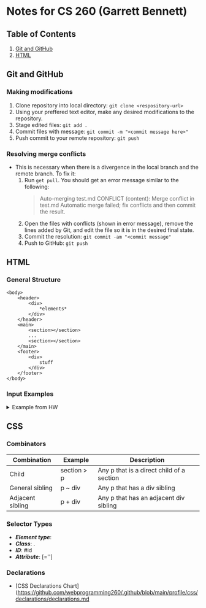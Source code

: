 # Notes for CS 260 (Garrett Bennett)

## Table of Contents
1. [Git and GitHub](#git-and-github)
2. [HTML](#html)


## Git and GitHub
### Making modifications
1. Clone repository into local directory: `git clone <respository-url>`
1. Using your preffered text editor, make any desired modifications to the repository. 
1. Stage edited files: `git add .`
1. Commit files with message: `git commit -m "<commit message here>"`
1. Push commit to your remote repository: `git push`

### Resolving merge conflicts
- This is necessary when there is a divergence in the local branch and the remote branch. To fix it: 
    1. Run `get pull`. You should get an error message similar to the following:
        > Auto-merging test.md
CONFLICT (content): Merge conflict in test.md
Automatic merge failed; fix conflicts and then commit the result.
    1. Open the files with conflicts (shown in error message), remove the lines added by Git, and edit the file so it is in the desired final state. 
    1. Commit the resolution: `git commit -am "<commit message"`
    1. Push to GitHub: `git push`

## HTML
### General Structure
```
<body>
    <header>
        <div>
            *elements*
        </div>
    </header>
    <main>
        <section></section>
        ...
        <section></section>
    </main>
    <footer>
        <div>
            stuff
        </div>
    </footer>
</body>
```   
### Input Examples
<details>
<summary>Example from HW</summary>
<br>
<div>
<body>
  <h1>Example Form</h1>
  <form action="formSubmit.html" method="post">
    <ul>
      <li>
        <!-- Includes validation-->
        <label for="text">Text: </label>
        <input type="text" id="text" name="varText" placeholder="your name here" required pattern="[Aa].*" />
      </li>
      <li>
        <label for="password">Password: </label>
        <input type="password" id="password" name="varPassword" />
      </li>
      <li>
        <label for="email">Email: </label>
        <input type="email" id="email" name="varEmail" />
      </li>
      <li>
        <label for="textarea">TextArea: </label>
        <textarea id="textarea" name="varTextarea"></textarea>
      </li>
      <li>
        <label for="select">Select: </label>
        <select id="select" name="varSelect">
          <option>option1</option>
          <option selected>option2</option>
          <option>option3</option>
        </select>
      </li>
      <li>
        <label for="optgroup">OptGroup: </label>
        <select id="optgroup" name="varOptGroup">
          <optgroup label="group1">
            <option>option1</option>
            <option selected>option2</option>
          </optgroup>
          <optgroup label="group2">
            <option>option3</option>
            <option>option4</option>
          </optgroup>
          <optgroup label="group3">
            <option>option5</option>
            <option>option6</option>
          </optgroup>
        </select>
      </li>
      <li>
        <fieldset>
          <legend>checkbox</legend>
          <label for="checkbox1">checkbox1</label>
          <input type="checkbox" id="checkbox1" name="varCheckbox" value="checkbox1" checked />
          <label for="checkbox2">checkbox2</label>
          <input type="checkbox" id="checkbox2" name="varCheckbox" value="checkbox2" />
          <label for="checkbox3">checkbox3</label>
          <input type="checkbox" id="checkbox3" name="varCheckbox" value="checkbox3" />
          <label for="checkbox4">checkbox4</label>
          <input type="checkbox" id="checkbox4" name="varCheckbox" value="checkbox4" />
        </fieldset>
      </li>
      <li>
        <fieldset>
          <legend>radio</legend>
          <label for="radio1">radio1</label>
          <input type="radio" id="radio1" name="varRadio" value="radio1" checked />
          <label for="radio2">radio2</label>
          <input type="radio" id="radio2" name="varRadio" value="radio2" />
          <label for="radio3">radio3</label>
          <input type="radio" id="radio3" name="varRadio" value="radio3" />
          <label for="radio4">radio4</label>
          <input type="radio" id="radio4" name="varRadio" value="radio4" />
        </fieldset>
      </li>
      <li>
        <!-- Submit form with POST method and enctype="multipart/form-data" to send file contents. -->
        <label for="file">File: </label>
        <input type="file" id="file" name="varFile" accept="image/*" multiple />
      </li>
      <li>
        <label for="search">Search: </label>
        <input type="search" id="search" name="varSearch" />
      </li>
      <li>
        <label for="tel">Tel: </label>
        <input type="tel" id="tel" name="varTel" placeholder="###-####" pattern="\d{3}-\d{4}" />
      </li>
      <li>
        <label for="url">URL: </label>
        <input type="url" id="url" name="varUrl" />
      </li>
      <li>
        <label for="number">Number: </label>
        <input type="number" name="varNumber" id="number" min="1" max="10" step="1" />
      </li>
      <li>
        <label for="range">Range: </label>
        <input type="range" name="varRange" id="range" min="0" max="100" step="1" value="0" />
        <output id="rangeOutput" for="range">0</output>
        <!-- Range requires some JavaScript in order to make it work. Ignore this for now. -->
        <script>
          const range = document.querySelector('#range');
          const rangeOutput = document.querySelector('#rangeOutput');
          range.addEventListener('input', function() {
            rangeOutput.textContent = range.value;
          });
        </script>
      </li>
      <li>
        <label for="progress">Progress: </label>
        <progress id="progress" max="100" value="75"></progress>
      </li>
      <li>
        <label for="meter">Meter: </label>
        <meter id="meter" min="0" max="100" value="50" low="33" high="66" optimum="50"></meter>
      </li>
      <li>
        <label for="datetime">DateTime: </label>
        <input type="datetime-local" name="varDatetime" id="datetime" />
      </li>
      <li>
        <label for="time">Time: </label>
        <input type="time" name="varTime" id="time" />
      </li>
      <li>
        <label for="month">Month: </label>
        <input type="month" name="varMonth" id="month" />
      </li>
      <li>
        <label for="week">Week: </label>
        <input type="week" name="varWeek" id="week" />
      </li>
      <li>
        <label for="color">Color: </label>
        <input type="color" name="varColor" id="color" value="#ff0000" />
      </li>
      <!-- This doesn't show up to the user, but allows the form to send associated data. -->
      <input type="hidden" id="secretData" name="varSecretData" value="1989 - the web was born" />
    </ul>

    <button type="submit">Submit</button>
  </form>
</body>
</div>

Here
</details>

## CSS
### Combinators
| Combination | Example     | Description |
| ----------- |-------------| ----------- |
| Child	| section > p |	Any p that is a direct child of a section |
| General sibling| 	p ~ div	   | Any p that has a div sibling |
| Adjacent sibling| p + div     |	Any p that has an adjacent div sibling |

### Selector Types
- ***Element type***: <element-type>
- ***Class***: .<class>
- ***ID***: #id
- ***Attribute***: <element-type>[<attribute>='<wildcard>']

### Declarations
- [CSS Declarations Chart](https://github.com/webprogramming260/.github/blob/main/profile/css/declarations/declarations.md
